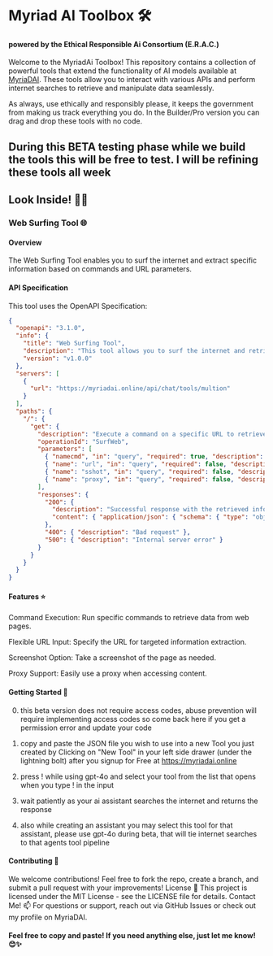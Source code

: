 # Myriad AI Toolbox 🛠️
#### powered by the Ethical Responsible Ai Consortium (E.R.A.C.) 

Welcome to the MyriadAi Toolbox! This repository contains a collection of powerful tools that extend the functionality of AI models available at [MyriaDAI](https://myriadai.online). These tools allow you to interact with various APIs and perform internet searches to retrieve and manipulate data seamlessly. 

As always, use ethically and responsibly please, it keeps the government from making us track everything you do.  In the Builder/Pro version you can drag and drop these tools with no code. 

## During this BETA testing phase while we build the tools this will be free to test.  I will be refining these tools all week

## Look Inside! 🕵️‍♀️

### Web Surfing Tool 🌐

#### Overview
The Web Surfing Tool enables you to surf the internet and extract specific information based on commands and URL parameters.

#### API Specification
This tool uses the OpenAPI Specification:

```json
{
  "openapi": "3.1.0",
  "info": {
    "title": "Web Surfing Tool",
    "description": "This tool allows you to surf the internet and retrieve data based on a specific command and URL.",
    "version": "v1.0.0"
  },
  "servers": [
    {
      "url": "https://myriadai.online/api/chat/tools/multion"
    }
  ],
  "paths": {
    "/": {
      "get": {
        "description": "Execute a command on a specific URL to retrieve information",
        "operationId": "SurfWeb",
        "parameters": [
          { "namecmd", "in": "query", "required": true, "description": "Command to execute.", "example": "summarize" },
          { "name": "url", "in": "query", "required": false, "description": "URL to query.", "example": "https://myriadai.online" },
          { "name": "sshot", "in": "query", "required": false, "description": "Flag for taking a screenshot.", "example": false },
          { "name": "proxy", "in": "query", "required": false, "description": "Flag for using a proxy.", "example": false }
        ],
        "responses": {
          "200": {
            "description": "Successful response with the retrieved information",
            "content": { "application/json": { "schema": { "type": "object", "properties": { "result": { "type": "string", "description": "Retrieved information." }}}}}  
          },
          "400": { "description": "Bad request" },
          "500": { "description": "Internal server error" }
        }
      }
    }
  }
}
```
#### Features ⭐
Command Execution: Run specific commands to retrieve data from web pages.

Flexible URL Input: Specify the URL for targeted information extraction.

Screenshot Option: Take a screenshot of the page as needed.

Proxy Support: Easily use a proxy when accessing content.


#### Getting Started 🚀

0. this beta version does not require access codes, abuse prevention will require implementing access codes so come back here if you get a permission error and update your code


1. copy and paste the JSON file you wish to use into a new Tool you just created by Clicking on "New Tool" in your left side drawer (under the lightning bolt) after you signup for Free at https://myriadai.online
3. press ! while using gpt-4o and select your tool from the list that opens when you type ! in the input
4. wait patiently as your ai assistant searches the internet and returns the response


5. also while creating an assistant you may select this tool for that assistant, please use gpt-4o during beta, that will tie internet searches to that agents tool pipeline


#### Contributing 🤝
We welcome contributions! Feel free to fork the repo, create a branch, and submit a pull request with your improvements!
License 📝
This project is licensed under the MIT License - see the LICENSE file for details.
Contact Me! 📫
For questions or support, reach out via GitHub Issues or check out my profile on MyriaDAI.



#### Feel free to copy and paste! If you need anything else, just let me know! 😊✨
